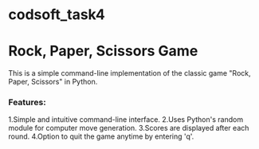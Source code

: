 # codsoft_task4
# Rock, Paper, Scissors Game

This is a simple command-line implementation of the classic game "Rock, Paper, Scissors" in Python.
### Features:
1.Simple and intuitive command-line interface.
2.Uses Python's random module for computer move generation.
3.Scores are displayed after each round.
4.Option to quit the game anytime by entering 'q'.
